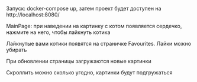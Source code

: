 Запуск: docker-compose up, затем проект будет доступен на http://localhost:8080/

MainPage: при наведении на картинку с котом появляется сердечко, нажмите на него, чтобы лайкнуть котика

Лайкнутые вами котики появятся на страничке Favourites. Лайки можно убирать

При обновлении страницы загружаются новые картинки

Скроллить можно сколько угодно, картинки будут подгружаться

